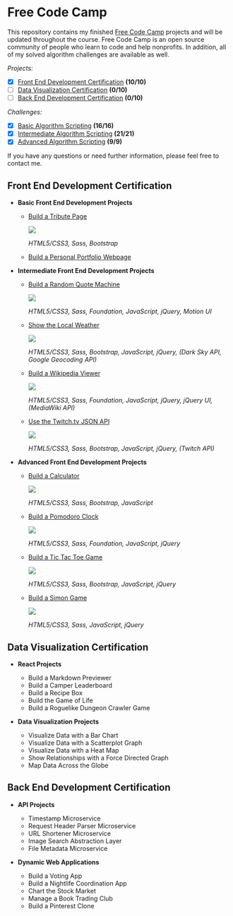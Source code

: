 # Free Code Camp

This repository contains my finished [Free Code Camp](https://www.freecodecamp.com) projects and will be updated throughout the course. Free Code Camp is an open source community of people who learn to code and help nonprofits. In addition, all of my solved algorithm challenges are available as well.

*Projects:*
- [x] [Front End Development Certification](https://github.com/bomholt/freecodecamp#front-end-development-certification) **(10/10)**
- [ ] [Data Visualization Certification](https://github.com/bomholt/freecodecamp#data-visualization-certification) **(0/10)**
- [ ] [Back End Development Certification](https://github.com/bomholt/freecodecamp#back-end-development-certification) **(0/10)**

*Challenges:*
- [x] [Basic Algorithm Scripting](https://github.com/bomholt/freecodecamp/tree/master/basic_algorithm_scripting) **(16/16)**
- [x] [Intermediate Algorithm Scripting](https://github.com/bomholt/freecodecamp/tree/master/intermediate_algorithm_scripting) **(21/21)**
- [x] [Advanced Algorithm Scripting](https://github.com/bomholt/freecodecamp/tree/master/advanced_algorithm_scripting) **(9/9)**

If you have any questions or need further information, please feel free to contact me.

## Front End Development Certification

* **Basic Front End Development Projects**
    * [Build a Tribute Page](https://michaelbomholt.com/freecodecamp/basic_front_end_development_projects/tribute_page/)

        [![](https://rawgit.com/bomholt/freecodecamp/master/basic_front_end_development_projects/_assets/img/tribute_page.jpg)](https://michaelbomholt.com/freecodecamp/basic_front_end_development_projects/tribute_page/)

        *HTML5/CSS3, Sass, Bootstrap*

    * [Build a Personal Portfolio Webpage](https://michaelbomholt.com/freecodecamp/)

* **Intermediate Front End Development Projects**
    * [Build a Random Quote Machine](https://michaelbomholt.com/freecodecamp/intermediate_front_end_development_projects/random_quote_machine/)

        [![](https://rawgit.com/bomholt/freecodecamp/master/intermediate_front_end_development_projects/_assets/img/random_quote_machine.jpg)](https://michaelbomholt.com/freecodecamp/intermediate_front_end_development_projects/random_quote_machine/)

        *HTML5/CSS3, Sass, Foundation, JavaScript, jQuery, Motion UI*

    * [Show the Local Weather](https://michaelbomholt.com/freecodecamp/intermediate_front_end_development_projects/local_weather/)

        [![](https://rawgit.com/bomholt/freecodecamp/master/intermediate_front_end_development_projects/_assets/img/local_weather.jpg)](https://michaelbomholt.com/freecodecamp/intermediate_front_end_development_projects/local_weather/)

        *HTML5/CSS3, Sass, Bootstrap, JavaScript, jQuery, (Dark Sky API, Google Geocoding API)*

    * [Build a Wikipedia Viewer](https://michaelbomholt.com/freecodecamp/intermediate_front_end_development_projects/wikipedia_viewer/)

        [![](https://rawgit.com/bomholt/freecodecamp/master/intermediate_front_end_development_projects/_assets/img/wikipedia_viewer.jpg)](https://michaelbomholt.com/freecodecamp/intermediate_front_end_development_projects/wikipedia_viewer/)

        *HTML5/CSS3, Sass, Foundation, JavaScript, jQuery, jQuery UI, (MediaWiki API)*

    * [Use the Twitch.tv JSON API](https://michaelbomholt.com/freecodecamp/intermediate_front_end_development_projects/twitch_status/)

        [![](https://rawgit.com/bomholt/freecodecamp/master/intermediate_front_end_development_projects/_assets/img/twitch_status.jpg)](https://michaelbomholt.com/freecodecamp/intermediate_front_end_development_projects/twitch_status/)

        *HTML5/CSS3, Sass, Bootstrap, JavaScript, jQuery, (Twitch API)*

* **Advanced Front End Development Projects**
    * [Build a Calculator](https://michaelbomholt.com/freecodecamp/advanced_front_end_development_projects/js_calculator/)

        [![](https://rawgit.com/bomholt/freecodecamp/master/advanced_front_end_development_projects/_assets/img/js_calculator.jpg)](https://michaelbomholt.com/freecodecamp/advanced_front_end_development_projects/js_calculator/)

        *HTML5/CSS3, Sass, Bootstrap, JavaScript*

    * [Build a Pomodoro Clock](https://michaelbomholt.com/freecodecamp/advanced_front_end_development_projects/pomodoro_clock/)

        [![](https://rawgit.com/bomholt/freecodecamp/master/advanced_front_end_development_projects/_assets/img/pomodoro_clock.jpg)](https://michaelbomholt.com/freecodecamp/advanced_front_end_development_projects/pomodoro_clock/)

        *HTML5/CSS3, Sass, Foundation, JavaScript, jQuery*

    * [Build a Tic Tac Toe Game](https://michaelbomholt.com/freecodecamp/advanced_front_end_development_projects/tic_tac_toe/)

        [![](https://rawgit.com/bomholt/freecodecamp/master/advanced_front_end_development_projects/_assets/img/tic_tac_toe.jpg)](https://michaelbomholt.com/freecodecamp/advanced_front_end_development_projects/tic_tac_toe/)

        *HTML5/CSS3, Sass, Bootstrap, JavaScript, jQuery*

    * [Build a Simon Game](https://michaelbomholt.com/freecodecamp/advanced_front_end_development_projects/simon_game/)

        [![](https://rawgit.com/bomholt/freecodecamp/master/advanced_front_end_development_projects/_assets/img/simon_game.jpg)](https://michaelbomholt.com/freecodecamp/advanced_front_end_development_projects/simon_game/)

        *HTML5/CSS3, Sass, JavaScript, jQuery*

## Data Visualization Certification

* **React Projects**
    * Build a Markdown Previewer
    * Build a Camper Leaderboard
    * Build a Recipe Box
    * Build the Game of Life
    * Build a Roguelike Dungeon Crawler Game

* **Data Visualization Projects**
    * Visualize Data with a Bar Chart
    * Visualize Data with a Scatterplot Graph
    * Visualize Data with a Heat Map
    * Show Relationships with a Force Directed Graph
    * Map Data Across the Globe

## Back End Development Certification

* **API Projects**
    * Timestamp Microservice
    * Request Header Parser Microservice
    * URL Shortener Microservice
    * Image Search Abstraction Layer
    * File Metadata Microservice

* **Dynamic Web Applications**
    * Build a Voting App
    * Build a Nightlife Coordination App
    * Chart the Stock Market
    * Manage a Book Trading Club
    * Build a Pinterest Clone
